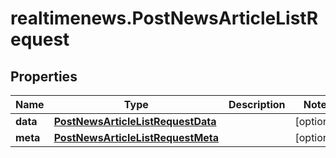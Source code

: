 # realtimenews.PostNewsArticleListRequest

## Properties

Name | Type | Description | Notes
------------ | ------------- | ------------- | -------------
**data** | [**PostNewsArticleListRequestData**](PostNewsArticleListRequestData.md) |  | [optional] 
**meta** | [**PostNewsArticleListRequestMeta**](PostNewsArticleListRequestMeta.md) |  | [optional] 


